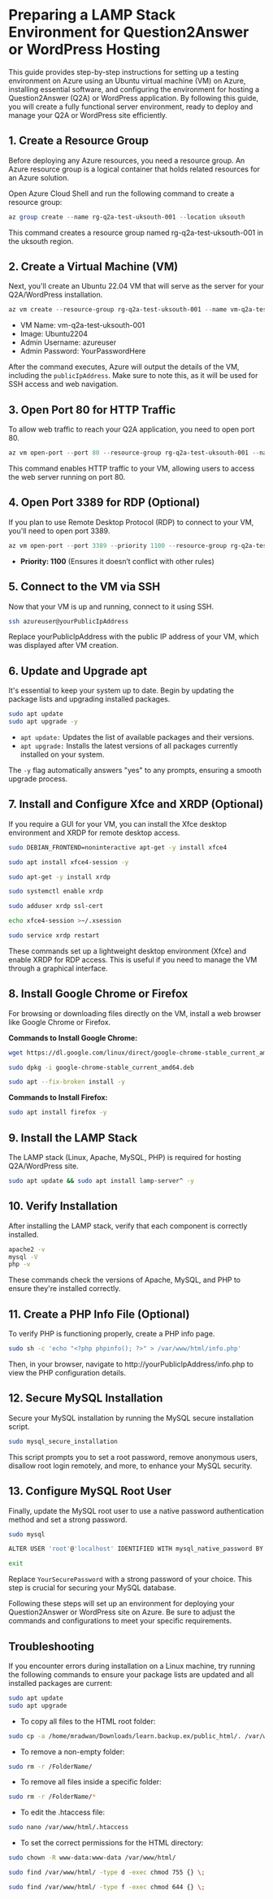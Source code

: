 # Preparing a LAMP Stack Environment for Question2Answer or WordPress Hosting

This guide provides step-by-step instructions for setting up a testing environment on Azure using an Ubuntu virtual machine (VM) on Azure, installing essential software, and configuring the environment for hosting a Question2Answer (Q2A) or WordPress application. By following this guide, you will create a fully functional server environment, ready to deploy and manage your Q2A or WordPress site efficiently.

## 1. Create a Resource Group

Before deploying any Azure resources, you need a resource group. An Azure resource group is a logical container that holds related resources for an Azure solution.

Open Azure Cloud Shell and run the following command to create a resource group:

```powershell
az group create --name rg-q2a-test-uksouth-001 --location uksouth
```
This command creates a resource group named rg-q2a-test-uksouth-001 in the uksouth region.

## 2. Create a Virtual Machine (VM)

Next, you'll create an Ubuntu 22.04 VM that will serve as the server for your Q2A/WordPress installation.

```powershell
az vm create --resource-group rg-q2a-test-uksouth-001 --name vm-q2a-test-uksouth-001 --image Ubuntu2204 --admin-username azureuser  --admin-password 'password'
```

- VM Name: vm-q2a-test-uksouth-001
- Image: Ubuntu2204
- Admin Username: azureuser
- Admin Password: YourPasswordHere

After the command executes, Azure will output the details of the VM, including the `publicIpAddress`. Make sure to note this, as it will be used for SSH access and web navigation.

## 3. Open Port 80 for HTTP Traffic

To allow web traffic to reach your Q2A application, you need to open port 80.

```powershell
az vm open-port --port 80 --resource-group rg-q2a-test-uksouth-001 --name vm-q2a-test-uksouth-001
```
This command enables HTTP traffic to your VM, allowing users to access the web server running on port 80.

## 4. Open Port 3389 for RDP (Optional)

If you plan to use Remote Desktop Protocol (RDP) to connect to your VM, you'll need to open port 3389.

```powershell
az vm open-port --port 3389 --priority 1100 --resource-group rg-q2a-test-uksouth-001 --name vm-q2a-test-uksouth-001
```

- **Priority: 1100** (Ensures it doesn’t conflict with other rules)

## 5. Connect to the VM via SSH

Now that your VM is up and running, connect to it using SSH.

```bash
ssh azureuser@yourPublicIpAddress
```
Replace yourPublicIpAddress with the public IP address of your VM, which was displayed after VM creation.

## 6. Update and Upgrade apt

It's essential to keep your system up to date. Begin by updating the package lists and upgrading installed packages.

```bash
sudo apt update
sudo apt upgrade -y
```

- `apt update:` Updates the list of available packages and their versions.
- `apt upgrade:` Installs the latest versions of all packages currently installed on your system.

The `-y` flag automatically answers "yes" to any prompts, ensuring a smooth upgrade process.

## 7. Install and Configure Xfce and XRDP (Optional)

If you require a GUI for your VM, you can install the Xfce desktop environment and XRDP for remote desktop access.

```bash
sudo DEBIAN_FRONTEND=noninteractive apt-get -y install xfce4
```
```bash
sudo apt install xfce4-session -y
```
```bash
sudo apt-get -y install xrdp
```
```bash
sudo systemctl enable xrdp
```
```bash
sudo adduser xrdp ssl-cert
```
```bash
echo xfce4-session >~/.xsession
```
```bash
sudo service xrdp restart
```

These commands set up a lightweight desktop environment (Xfce) and enable XRDP for RDP access. This is useful if you need to manage the VM through a graphical interface.

## 8. Install Google Chrome or Firefox

For browsing or downloading files directly on the VM, install a web browser like Google Chrome or Firefox.

**Commands to Install Google Chrome:**

```bash
wget https://dl.google.com/linux/direct/google-chrome-stable_current_amd64.deb
```
```bash
sudo dpkg -i google-chrome-stable_current_amd64.deb
```
```bash
sudo apt --fix-broken install -y
```

**Commands to Install Firefox:**

```bash
sudo apt install firefox -y
```

## 9. Install the LAMP Stack

The LAMP stack (Linux, Apache, MySQL, PHP) is required for hosting Q2A/WordPress site.

```bash
sudo apt update && sudo apt install lamp-server^ -y
```

## 10. Verify Installation

After installing the LAMP stack, verify that each component is correctly installed.

```bash
apache2 -v
mysql -V
php -v
```
These commands check the versions of Apache, MySQL, and PHP to ensure they're installed correctly.

## 11. Create a PHP Info File (Optional)

To verify PHP is functioning properly, create a PHP info page.

```bash
sudo sh -c 'echo "<?php phpinfo(); ?>" > /var/www/html/info.php'
```
Then, in your browser, navigate to http://yourPublicIpAddress/info.php to view the PHP configuration details.

## 12. Secure MySQL Installation

Secure your MySQL installation by running the MySQL secure installation script.

```bash
sudo mysql_secure_installation
```
This script prompts you to set a root password, remove anonymous users, disallow root login remotely, and more, to enhance your MySQL security.

## 13. Configure MySQL Root User

Finally, update the MySQL root user to use a native password authentication method and set a strong password.

```bash
sudo mysql
```

```bash
ALTER USER 'root'@'localhost' IDENTIFIED WITH mysql_native_password BY 'YourSecurePassword';
```

```bash
exit
```

Replace `YourSecurePassword` with a strong password of your choice. This step is crucial for securing your MySQL database.

Following these steps will set up an environment for deploying your Question2Answer or WordPress site on Azure. Be sure to adjust the commands and configurations to meet your specific requirements.

## Troubleshooting  

If you encounter errors during installation on a Linux machine, try running the following commands to ensure your package lists are updated and all installed packages are current:

```bash
sudo apt update
sudo apt upgrade
```

- To copy all files to the HTML root folder:

```bash
sudo cp -a /home/mradwan/Downloads/learn.backup.ex/public_html/. /var/www/html
```

- To remove a non-empty folder:

```bash
sudo rm -r /FolderName/
```

- To remove all files inside a specific folder:

```bash
sudo rm -r /FolderName/*
```

- To edit the .htaccess file:

```bash
sudo nano /var/www/html/.htaccess
```

- To set the correct permissions for the HTML directory:

```bash
sudo chown -R www-data:www-data /var/www/html/
```
```bash
sudo find /var/www/html/ -type d -exec chmod 755 {} \;
```

```bash
sudo find /var/www/html/ -type f -exec chmod 644 {} \;
```
